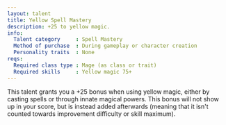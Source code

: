 ```yaml
---
layout: talent
title: Yellow Spell Mastery
description: +25 to yellow magic.
info:
  Talent category     : Spell Mastery
  Method of purchase  : During gameplay or character creation
  Personality traits  : None
reqs:
  Required class type : Mage (as class or trait)
  Required skills     : Yellow magic 75+
---
```


This talent grants you a +25 bonus when using yellow magic, either by casting
spells or through innate magical powers.  This bonus will not show up in your
score, but is instead added afterwards (meaning that it isn't counted towards
improvement difficulty or skill maximum).

